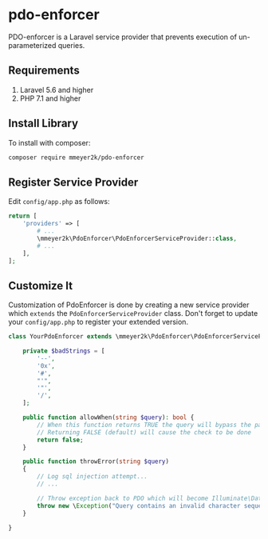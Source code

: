# pdo-enforcer

PDO-enforcer is a Laravel service provider that prevents execution of un-parameterized queries.

## Requirements
1. Laravel 5.6 and higher
1. PHP 7.1 and higher

## Install Library
To install with composer:

```bash
composer require mmeyer2k/pdo-enforcer
```

## Register Service Provider
Edit `config/app.php` as follows:

```php
return [
    'providers' => [
        # ...
        \mmeyer2k\PdoEnforcer\PdoEnforcerServiceProvider::class,
        # ...
    ],
];
```

## Customize It
Customization of PdoEnforcer is done by creating a new service provider which `extends` the `PdoEnforcerServiceProvider` class.
Don't forget to update your `config/app.php` to register your extended version.

```php
class YourPdoEnforcer extends \mmeyer2k\PdoEnforcer\PdoEnforcerServiceProvider {

    private $badStrings = [
        '--',
        '0x',
        '#',
        "'",
        '"',
        '/',
    ];

    public function allowWhen(string $query): bool {
        // When this function returns TRUE the query will bypass the parameter checking
        // Returning FALSE (default) will cause the check to be done
        return false;
    }

    public function throwError(string $query)
    {
        // Log sql injection attempt...
        // ...

        // Throw exception back to PDO which will become Illuminate\Database\QueryException
        throw new \Exception("Query contains an invalid character sequence");
    }

}
```